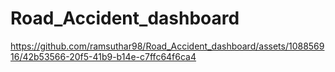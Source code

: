 # Road_Accident_dashboard
https://github.com/ramsuthar98/Road_Accident_dashboard/assets/108856916/42b53566-20f5-41b9-b14e-c7ffc64f6ca4
